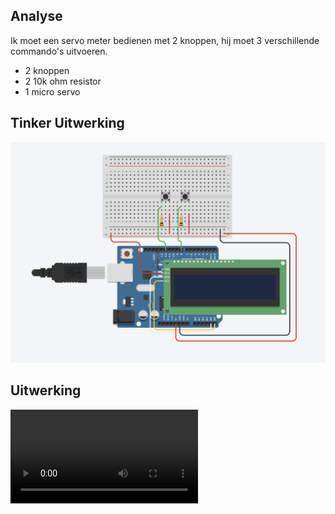## Analyse
Ik moet een servo meter bedienen met 2 knoppen, hij moet 3 verschillende commando's uitvoeren.
- 2 knoppen
- 2 10k ohm resistor
- 1 micro servo

## Tinker Uitwerking
![Screenshot](Screenshot_6.png)

## Uitwerking
![Video](Video_6.mov)
